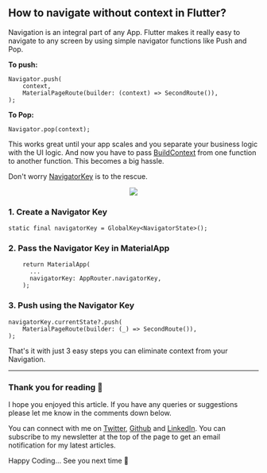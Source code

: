 ## How to navigate without context in Flutter?

Navigation is an integral part of any App. Flutter makes it really easy to navigate to any screen by using simple navigator functions like Push and Pop.

**To push:**
```
Navigator.push(
    context,
    MaterialPageRoute(builder: (context) => SecondRoute()),
);
``` 

**To Pop:**
```
Navigator.pop(context);
```

This works great until your app scales and you separate your business logic with the UI logic. And now you have to pass [BuildContext](https://api.flutter.dev/flutter/widgets/BuildContext-class.html) from one function to another function. This becomes a big hassle. 

Don't worry [NavigatorKey](https://api.flutter.dev/flutter/material/MaterialApp/navigatorKey.html) is to the rescue. 


<Center><Img src="https://cdn.hashnode.com/res/hashnode/image/upload/v1628252905490/T8r5lQPub.gif"/></Center>

### 1. Create a Navigator Key

```
static final navigatorKey = GlobalKey<NavigatorState>();
``` 

### 2. Pass the Navigator Key in MaterialApp

```
    return MaterialApp(
      ...
      navigatorKey: AppRouter.navigatorKey,
    );
```

### 3. Push using the Navigator Key

```
navigatorKey.currentState?.push(
    MaterialPageRoute(builder: (_) => SecondRoute()),
);
```

That's it with just 3 easy steps you can eliminate context from your Navigation.

***

### Thank you for reading 👋

I hope you enjoyed this article. If you have any queries or suggestions please let me know in the comments down below. 

You can connect with me on [Twitter](https://twitter.com/divyanshub024), [Github](https://github.com/divyanshub024) and [LinkedIn](https://www.linkedin.com/in/divyanshub024/). You can subscribe to my newsletter at the top of the page to get an email notification for my latest articles. 

Happy Coding... See you next time 👋